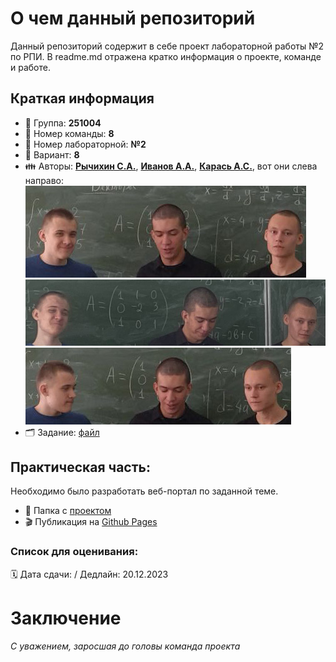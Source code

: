 # О чем данный репозиторий
Данный репозиторий содержит в себе проект лабораторной работы №2 по РПИ. В readme.md отражена кратко информация о проекте, команде и работе.
## Краткая информация
- :bookmark: Группа: **251004**
- :bookmark: Номер команды: **8**
- :bookmark: Номер лабораторной: **№2**
- :bookmark: Вариант: **8**
- :family: Авторы: [**Рычихин С.А.**](https://github.com/BeerManNotAvailable1), [**Иванов А.А.**](https://github.com/AndreyItMe),  [**Карась А.С.**](https://github.com/anticlown322), вот они слева направо:
    ![Первое фото команды](/assets/images/team-photo-1.jpg)
    ![Второе фото команды](/assets/images/team-photo-2.jpg)
    ![Третье фото команды](/assets/images/team-photo-3.jpg)
- :card_index_dividers: Задание: [файл](assets/docs/Практическое%20задание%202.docx)
## Практическая часть: 
Необходимо было разработать веб-портал по заданной теме.

- :file_folder: Папка с [проектом](Project/)
- :clapper: Публикация на [Github Pages](https://anticlown322.github.io/WH-40K-Wiki-Imitation/)
### Список для оценивания:
:spiral_calendar: Дата сдачи: / Дедлайн: 20.12.2023

# Заключение

*С уважением, заросшая до головы команда проекта*

